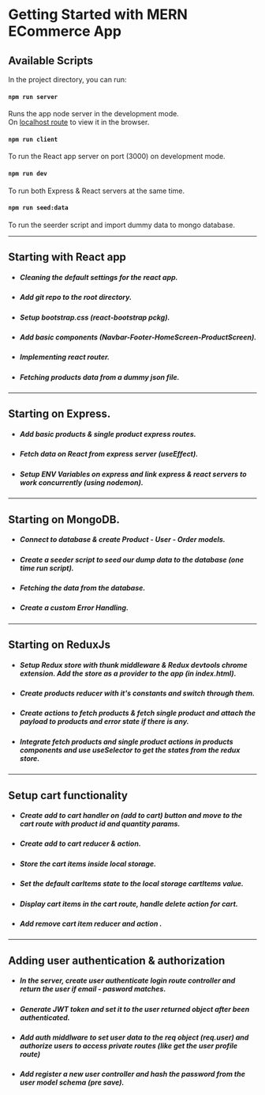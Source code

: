 # Getting Started with MERN ECommerce App

## Available Scripts

In the project directory, you can run:

#### `npm run server`

Runs the app node server in the development mode.\
On [localhost route](http://localhost:8000) to view it in the browser.

#### `npm run client`

To run the React app server on port (3000) on development mode.

#### `npm run dev`

To run both Express & React servers at the same time.

#### `npm run seed:data`

To run the seerder script and import dummy data to mongo database.

---

## Starting with React app

- ##### Cleaning the default settings for the react app.

- ##### Add git repo to the root directory.

- ##### Setup bootstrap.css (react-bootstrap pckg).

- ##### Add basic components (Navbar-Footer-HomeScreen-ProductScreen).

- ##### Implementing react router.

- ##### Fetching products data from a dummy json file.

---

## Starting on Express.

- ##### Add basic products & single product express routes.

- ##### Fetch data on React from express server (useEffect).

- ##### Setup ENV Variables on express and link express & react servers to work concurrently (using nodemon).

---

## Starting on MongoDB.

- ##### Connect to database & create Product - User - Order models.

- ##### Create a seeder script to seed our dump data to the database (one time run script).

- ##### Fetching the data from the database.

- ##### Create a custom Error Handling.

---

## Starting on ReduxJs

- ##### Setup Redux store with thunk middleware & Redux devtools chrome extension. Add the store as a provider to the app (in index.html).

- ##### Create products reducer with it's constants and switch through them.

- ##### Create actions to fetch products & fetch single product and attach the payload to products and error state if there is any.

- ##### Integrate fetch products and single product actions in products components and use useSelector to get the states from the redux store.

---

## Setup cart functionality

- ##### Create add to cart handler on (add to cart) button and move to the cart route with product id and quantity params.

- ##### Create add to cart reducer & action.

- ##### Store the cart items inside local storage.

- ##### Set the default carItems state to the local storage cartItems value.

- ##### Display cart items in the cart route, handle delete action for cart.

- ##### Add remove cart item reducer and action .

---

## Adding user authentication & authorization

- ##### In the server, create user authenticate login route controller and return the user if email - pasword matches.

- ##### Generate JWT token and set it to the user returned object after been authenticated.

- ##### Add auth middlware to set user data to the req object (req.user) and authorize users to access private routes (like get the user profile route)

- ##### Add register a new user controller and hash the password from the user model schema (pre save).
